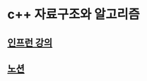 # c++ 자료구조와 알고리즘
## [인프런 강의](https://www.inflearn.com/course/c-%EB%A1%9C-%EB%B0%B0%EC%9A%B0%EB%8A%94-%EC%9E%90%EB%A3%8C%EA%B5%AC%EC%A1%B0%EC%99%80-%EC%95%8C%EA%B3%A0%EB%A6%AC%EC%A6%98/dashboard)
## [노션](https://www.notion.so/C-7c0cec0f527d43d8b7855a7966dcb007)
